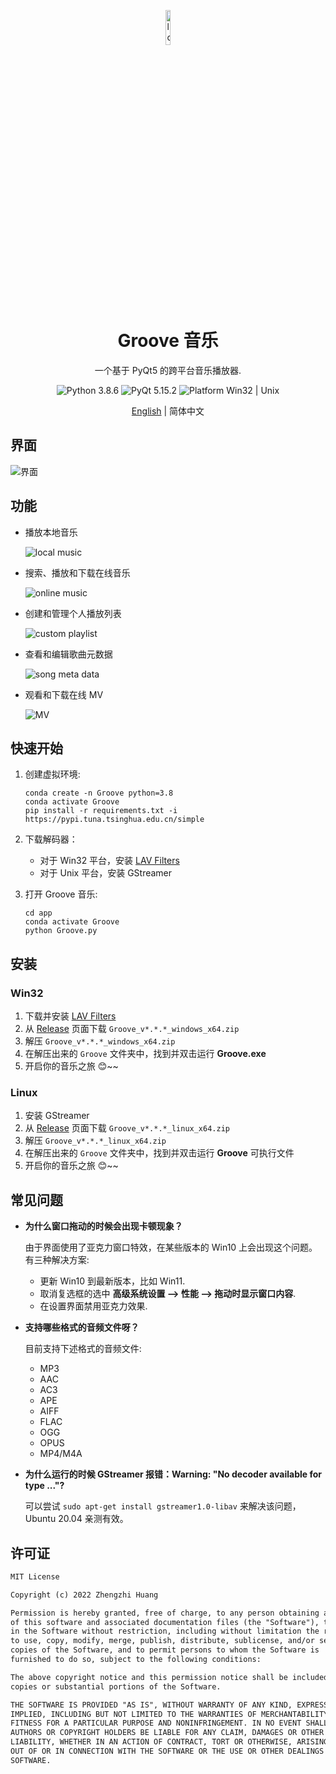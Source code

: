 <p align="center">
  <img width="12%" align="center" src="../app/resource/images/logo/logo.png" alt="logo">
</p>
  <h1 align="center">
  Groove 音乐
</h1>
<p align="center">
  一个基于 PyQt5 的跨平台音乐播放器.
</p>

<p align="center">

  <a style="text-decoration:none">
    <img src="https://img.shields.io/badge/Python-3.8.6-blue.svg?color=00B16A" alt="Python 3.8.6"/>
  </a>

  <a style="text-decoration:none">
    <img src="https://img.shields.io/badge/PyQt-5.15.2-blue?color=00B16A" alt="PyQt 5.15.2"/>
  </a>

  <a style="text-decoration:none">
    <img src="https://img.shields.io/badge/Platform-Win32%20|%20Unix-blue?color=00B16A" alt="Platform Win32 | Unix"/>
  </a>
</p>

<p align="center">
<a href="../README.md">English</a> | 简体中文
</p>

## 界面
![界面](./screenshot/Groove音乐.png)

## 功能

* 播放本地音乐

  ![local music](screenshot/本地音乐.gif)

* 搜索、播放和下载在线音乐

  ![online music](screenshot/在线音乐.gif)

* 创建和管理个人播放列表

  ![custom playlist](screenshot/播放列表.gif)

* 查看和编辑歌曲元数据

  ![song meta data](screenshot/歌曲信息.gif)

* 观看和下载在线 MV

  ![MV](screenshot/播放和下载MV.png)


## 快速开始
1. 创建虚拟环境:

    ```shell
    conda create -n Groove python=3.8
    conda activate Groove
    pip install -r requirements.txt -i https://pypi.tuna.tsinghua.edu.cn/simple
    ```

2. 下载解码器：
   * 对于 Win32 平台，安装 [LAV Filters](https://github.com/Nevcairiel/LAVFilters/releases/download/0.74/LAVFilters-0.74-Installer.exe)
   * 对于 Unix 平台，安装 GStreamer


3. 打开 Groove 音乐:

    ```shell
    cd app
    conda activate Groove
    python Groove.py
    ```

## 安装
### Win32
1. 下载并安装 [LAV Filters](https://github.com/Nevcairiel/LAVFilters/releases/download/0.74/LAVFilters-0.74-Installer.exe)
2. 从 [Release](https://github.com/zhiyiYo/Groove/releases) 页面下载 `Groove_v*.*.*_windows_x64.zip`
3. 解压 `Groove_v*.*.*_windows_x64.zip`
4. 在解压出来的 `Groove` 文件夹中，找到并双击运行 **Groove.exe**
5. 开启你的音乐之旅 😊~~

### Linux
1. 安装 GStreamer
2. 从 [Release](https://github.com/zhiyiYo/Groove/releases) 页面下载 `Groove_v*.*.*_linux_x64.zip`
3. 解压 `Groove_v*.*.*_linux_x64.zip`
4. 在解压出来的 `Groove` 文件夹中，找到并双击运行 **Groove** 可执行文件
5. 开启你的音乐之旅 😊~~


## 常见问题
* **为什么窗口拖动的时候会出现卡顿现象？**

  由于界面使用了亚克力窗口特效，在某些版本的 Win10 上会出现这个问题。有三种解决方案:

  * 更新 Win10 到最新版本，比如 Win11.
  * 取消复选框的选中 **高级系统设置 --> 性能 --> 拖动时显示窗口内容**.
  * 在设置界面禁用亚克力效果.

* **支持哪些格式的音频文件呀？**

  目前支持下述格式的音频文件:
  * MP3
  * AAC
  * AC3
  * APE
  * AIFF
  * FLAC
  * OGG
  * OPUS
  * MP4/M4A

* **为什么运行的时候 GStreamer 报错：Warning: "No decoder available for type ..."?**

  可以尝试 `sudo apt-get install gstreamer1.0-libav` 来解决该问题，Ubuntu 20.04 亲测有效。

## 许可证
```txt
MIT License

Copyright (c) 2022 Zhengzhi Huang

Permission is hereby granted, free of charge, to any person obtaining a copy
of this software and associated documentation files (the "Software"), to deal
in the Software without restriction, including without limitation the rights
to use, copy, modify, merge, publish, distribute, sublicense, and/or sell
copies of the Software, and to permit persons to whom the Software is
furnished to do so, subject to the following conditions:

The above copyright notice and this permission notice shall be included in all
copies or substantial portions of the Software.

THE SOFTWARE IS PROVIDED "AS IS", WITHOUT WARRANTY OF ANY KIND, EXPRESS OR
IMPLIED, INCLUDING BUT NOT LIMITED TO THE WARRANTIES OF MERCHANTABILITY,
FITNESS FOR A PARTICULAR PURPOSE AND NONINFRINGEMENT. IN NO EVENT SHALL THE
AUTHORS OR COPYRIGHT HOLDERS BE LIABLE FOR ANY CLAIM, DAMAGES OR OTHER
LIABILITY, WHETHER IN AN ACTION OF CONTRACT, TORT OR OTHERWISE, ARISING FROM,
OUT OF OR IN CONNECTION WITH THE SOFTWARE OR THE USE OR OTHER DEALINGS IN THE
SOFTWARE.
```